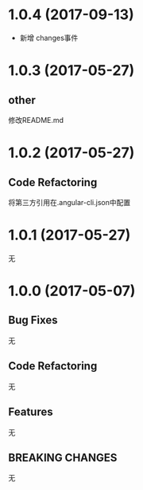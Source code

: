 # 1.0.4 (2017-09-13)

- 新增 changes事件

# 1.0.3 (2017-05-27)

## other

修改README.md

# 1.0.2 (2017-05-27)

## Code Refactoring

将第三方引用在.angular-cli.json中配置

# 1.0.1 (2017-05-27)

无

# 1.0.0 (2017-05-07)

## Bug Fixes

无

## Code Refactoring

无

## Features

无

## BREAKING CHANGES

无
